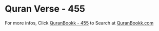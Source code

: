 # Quran Verse - 455 

For more infos, Click [QuranBookk - 455](https://www.quranbookk.com/quran/search?q=455) to Search at [QuranBookk.com](http://quranbookk.com/)